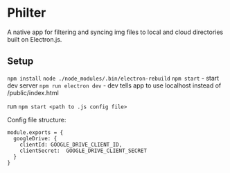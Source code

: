 # Philter

A native app for filtering and syncing img files to local and cloud directories built on Electron.js.

## Setup
`npm install`
`node ./node_modules/.bin/electron-rebuild`
`npm start` - start dev server
`npm run electron dev` - dev tells app to use localhost instead of /public/index.html


run `npm start <path to .js config file>`

Config file structure:

```
module.exports = {
  googleDrive: {
    clientId: GOOGLE_DRIVE_CLIENT_ID,
    clientSecret:  GOOGLE_DRIVE_CLIENT_SECRET
  }
}
```

